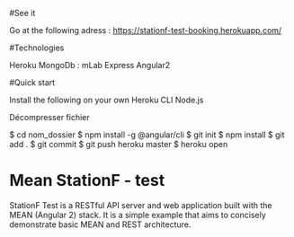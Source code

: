 #See it 

Go at the following adress : https://stationf-test-booking.herokuapp.com/ 

#Technologies

Heroku
MongoDb : mLab
Express
Angular2

#Quick start

Install the following on your own
Heroku CLI
Node.js 

Décompresser fichier

$ cd nom_dossier
$ npm install -g @angular/cli
$ git init
$ npm install
$ git add .
$ git commit 
$ git push heroku master 
$ heroku open


# Mean StationF - test

StationF Test is a RESTful API server and web application built with the MEAN (Angular 2) stack. It is a simple example that aims to concisely demonstrate basic MEAN and REST architecture. 



